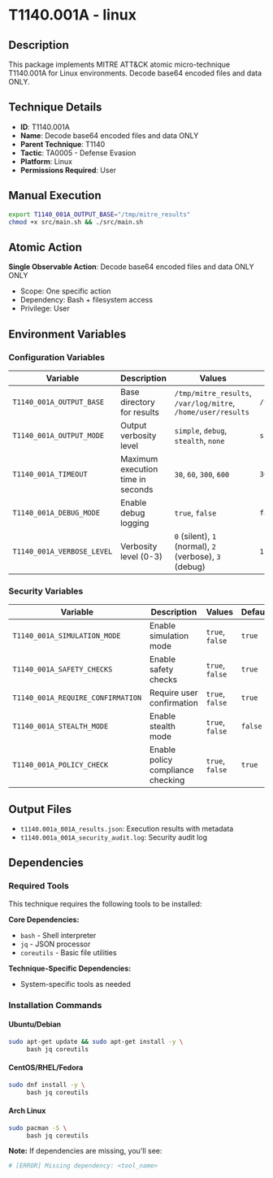 # T1140.001A - linux

## Description
This package implements MITRE ATT&CK atomic micro-technique T1140.001A for Linux environments. Decode base64 encoded files and data ONLY.

## Technique Details
- **ID**: T1140.001A
- **Name**: Decode base64 encoded files and data ONLY
- **Parent Technique**: T1140
- **Tactic**: TA0005 - Defense Evasion
- **Platform**: Linux
- **Permissions Required**: User

## Manual Execution
```bash
export T1140_001A_OUTPUT_BASE="/tmp/mitre_results"
chmod +x src/main.sh && ./src/main.sh
```

## Atomic Action
**Single Observable Action**: Decode base64 encoded files and data ONLY ONLY
- Scope: One specific action
- Dependency: Bash + filesystem access
- Privilege: User

## Environment Variables

### Configuration Variables
| Variable | Description | Values | Default | Required |
|----------|-------------|---------|---------|----------|
| `T1140_001A_OUTPUT_BASE` | Base directory for results | `/tmp/mitre_results`, `/var/log/mitre`, `/home/user/results` | `/tmp/mitre_results` | Yes |
| `T1140_001A_OUTPUT_MODE` | Output verbosity level | `simple`, `debug`, `stealth`, `none` | `simple` | No |
| `T1140_001A_TIMEOUT` | Maximum execution time in seconds | `30`, `60`, `300`, `600` | `300` | No |
| `T1140_001A_DEBUG_MODE` | Enable debug logging | `true`, `false` | `false` | No |
| `T1140_001A_VERBOSE_LEVEL` | Verbosity level (0-3) | `0` (silent), `1` (normal), `2` (verbose), `3` (debug) | `1` | No |

### Security Variables
| Variable | Description | Values | Default | Required |
|----------|-------------|---------|---------|----------|
| `T1140_001A_SIMULATION_MODE` | Enable simulation mode | `true`, `false` | `true` | No |
| `T1140_001A_SAFETY_CHECKS` | Enable safety checks | `true`, `false` | `true` | No |
| `T1140_001A_REQUIRE_CONFIRMATION` | Require user confirmation | `true`, `false` | `true` | No |
| `T1140_001A_STEALTH_MODE` | Enable stealth mode | `true`, `false` | `false` | No |
| `T1140_001A_POLICY_CHECK` | Enable policy compliance checking | `true`, `false` | `true` | No |

## Output Files
- `t1140.001a_001A_results.json`: Execution results with metadata
- `t1140.001a_001A_security_audit.log`: Security audit log

## Dependencies

### Required Tools
This technique requires the following tools to be installed:

**Core Dependencies:**
- `bash` - Shell interpreter
- `jq` - JSON processor
- `coreutils` - Basic file utilities

**Technique-Specific Dependencies:**
- System-specific tools as needed

### Installation Commands

#### Ubuntu/Debian
```bash
sudo apt-get update && sudo apt-get install -y \
     bash jq coreutils
```

#### CentOS/RHEL/Fedora
```bash
sudo dnf install -y \
     bash jq coreutils
```

#### Arch Linux
```bash
sudo pacman -S \
     bash jq coreutils
```

**Note:** If dependencies are missing, you'll see:
```bash
# [ERROR] Missing dependency: <tool_name>
```

